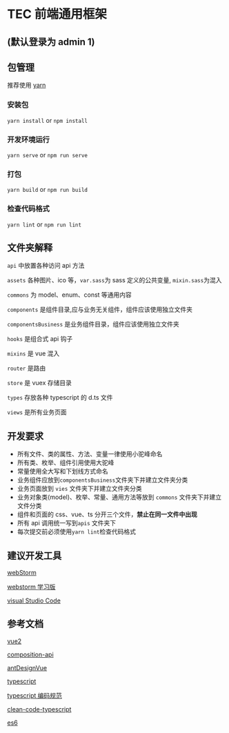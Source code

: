 # TEC 前端通用框架

## (默认登录为 admin 1)

## 包管理

推荐使用 [yarn](https://classic.yarnpkg.com/en/docs/install/#windows-stable)

### 安装包

`yarn install` or `npm install`

### 开发环境运行

`yarn serve` or `npm run serve`

### 打包

`yarn build` or `npm run build`

### 检查代码格式

`yarn lint` or `npm run lint`

## 文件夹解释

`api` 中放置各种访问 api 方法

`assets` 各种图片、ico 等，`var.sass`为 sass 定义的公共变量, `mixin.sass`为混入

`commons` 为 model、enum、const 等通用内容

`components` 是组件目录,应与业务无关组件，组件应该使用独立文件夹

`componentsBusiness` 是业务组件目录，组件应该使用独立文件夹

`hooks` 是组合式 api 钩子

`mixins` 是 vue 混入

`router` 是路由

`store` 是 vuex 存储目录

`types` 存放各种 typescript 的 d.ts 文件

`views` 是所有业务页面

## 开发要求

- 所有文件、类的属性、方法、变量一律使用小驼峰命名
- 所有类、枚举、组件引用使用大驼峰
- 常量使用全大写和下划线方式命名
- 业务组件应放到`componentsBusiness`文件夹下并建立文件夹分类
- 业务页面放到 `vies` 文件夹下并建立文件夹分类
- 业务对象类(model)、枚举、常量、通用方法等放到 `commons` 文件夹下并建立文件分类
- 组件和页面的 css、vue、ts 分开三个文件，**禁止在同一文件中出现**
- 所有 api 调用统一写到`apis` 文件夹下
- 每次提交前必须使用`yarn lint`检查代码格式

## 建议开发工具

[webStorm](https://www.jetbrains.com/webstorm/download/#section=windows)

[webstorm 学习版](https://ldqk.org/1191)

[visual Studio Code](https://code.visualstudio.com/download)

## 参考文档

[vue2](https://cn.vuejs.org/v2/guide/)

[composition-api](https://v3.cn.vuejs.org/guide/composition-api-introduction.html#%E7%BB%84%E5%90%88%E5%BC%8F-api-%E5%9F%BA%E7%A1%80)

[antDesignVue](https://www.antdv.com/docs/vue/introduce-cn/)

[typescript](https://ts.xcatliu.com/)

[typescript 编码规范](https://basarat.gitbook.io/typescript/styleguide)

[clean-code-typescript](https://github.com/beginor/clean-code-typescript)

[es6](https://es6.ruanyifeng.com/)
